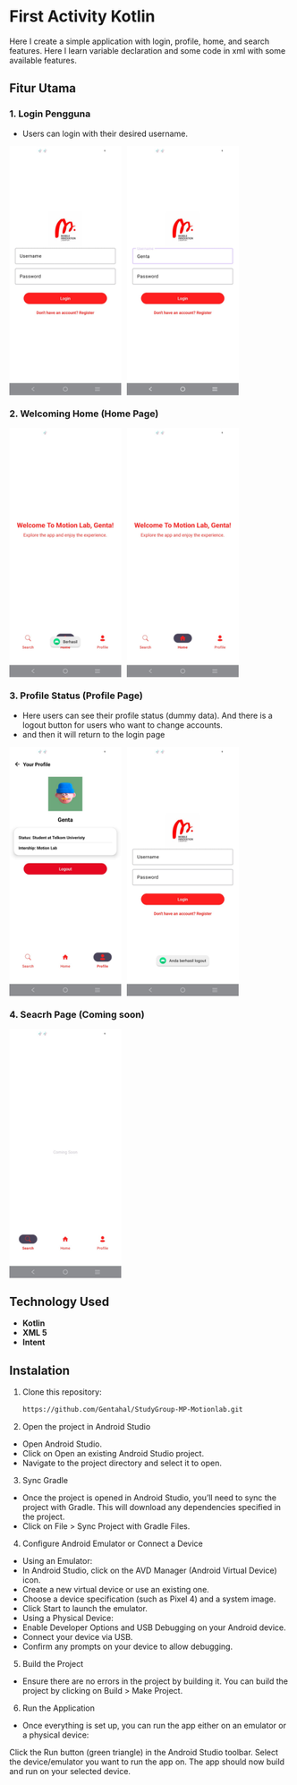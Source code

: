 # First Activity Kotlin

Here I create a simple application with login, profile, home, and search features. Here I learn variable declaration and some code in xml with some available features.

## Fitur Utama

### 1. **Login Pengguna**
   - Users can login with their desired username.
   <div style="display: flex;">
     <img src="app/src/main/res/drawable/doc1.jpeg" width="200" style="margin-right: 10px;"/>
     <img src="app/src/main/res/drawable/doc2.jpeg" width="200"/>
   </div>

### 2. **Welcoming Home (Home Page)**
   <div style="display: flex;">
     <img src="app/src/main/res/drawable/doc3.jpeg" width="200" style="margin-right: 10px;"/>
     <img src="app/src/main/res/drawable/doc4.jpeg" width="200"/>
   </div> 

### 3. **Profile Status (Profile Page)**
   - Here users can see their profile status (dummy data). And there is a logout button for users who want to change accounts.
   - and then it will return to the login page
   <div style="display: flex;">
     <img src="app/src/main/res/drawable/doc5.jpeg" width="200" style="margin-right: 10px;"/>
     <img src="app/src/main/res/drawable/doc6.jpeg" width="200"/>
   </div>

### 4. **Seacrh Page (Coming soon)**
   <div style="display: flex;">
     <img src="app/src/main/res/drawable/doc7.jpeg" width="200" style="margin-right: 10px;"/>
   </div>

## Technology Used
- **Kotlin** 
- **XML 5** 
- **Intent**

## Instalation
1. Clone this repository:

   ```bash
   https://github.com/Gentahal/StudyGroup-MP-Motionlab.git

2. Open the project in Android Studio

  - Open Android Studio.
  - Click on Open an existing Android Studio project.
  - Navigate to the project directory and select it to open.

3. Sync Gradle
  - Once the project is opened in Android Studio, you’ll need to sync the project with Gradle. This will download any dependencies specified in the project.
  - Click on File > Sync Project with Gradle Files.

4. Configure Android Emulator or Connect a Device
  - Using an Emulator:
  - In Android Studio, click on the AVD Manager (Android Virtual Device) icon.
  - Create a new virtual device or use an existing one.
  - Choose a device specification (such as Pixel 4) and a system image.
  - Click Start to launch the emulator.
  - Using a Physical Device:
  - Enable Developer Options and USB Debugging on your Android device.
  - Connect your device via USB.
  - Confirm any prompts on your device to allow debugging.
5. Build the Project
  - Ensure there are no errors in the project by building it. You can build the project by clicking on Build > Make Project.

6. Run the Application
  - Once everything is set up, you can run the app either on an emulator or a physical device:

Click the Run button (green triangle) in the Android Studio toolbar.
Select the device/emulator you want to run the app on.
The app should now build and run on your selected device.

